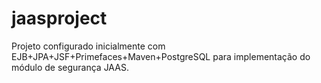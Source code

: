 # jaasproject
Projeto configurado inicialmente com EJB+JPA+JSF+Primefaces+Maven+PostgreSQL para implementação do módulo de segurança JAAS.
